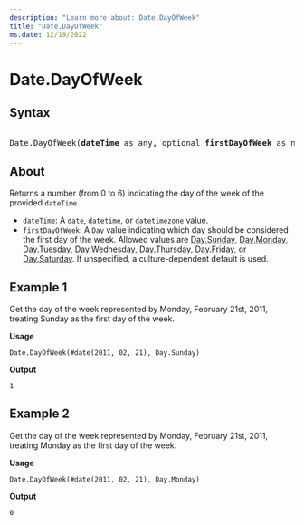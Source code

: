 ```yaml
---
description: "Learn more about: Date.DayOfWeek"
title: "Date.DayOfWeek"
ms.date: 12/19/2022
---
```

# Date.DayOfWeek

## Syntax

<pre> 
Date.DayOfWeek(<b>dateTime</b> as any, optional <b>firstDayOfWeek</b> as nullable number) as nullable number
</pre>

## About

Returns a number (from 0 to 6) indicating the day of the week of the provided `dateTime`.

* `dateTime`: A `date`, `datetime`, or `datetimezone` value.
* `firstDayOfWeek`: A `Day` value indicating which day should be considered the first day of the week. Allowed values are [Day.Sunday](day-type.md), [Day.Monday](day-type.md), [Day.Tuesday](day-type.md), [Day.Wednesday](day-type.md), [Day.Thursday](day-type.md), [Day.Friday](day-type.md), or [Day.Saturday](day-type.md). If unspecified, a culture-dependent default is used.

## Example 1

Get the day of the week represented by Monday, February 21st, 2011, treating Sunday as the first day of the week.

**Usage**

```powerquery-m
Date.DayOfWeek(#date(2011, 02, 21), Day.Sunday)
```

**Output**

`1`

## Example 2

Get the day of the week represented by Monday, February 21st, 2011, treating Monday as the first day of the week.

**Usage**

```powerquery-m
Date.DayOfWeek(#date(2011, 02, 21), Day.Monday)
```

**Output**

`0`
